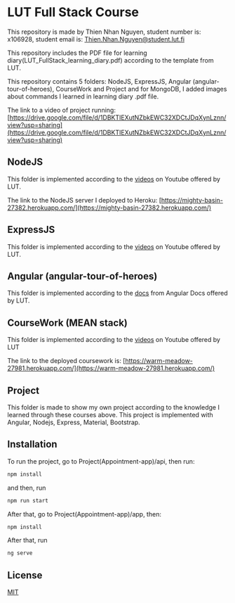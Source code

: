 # LUT Full Stack Course

This repository is made by Thien Nhan Nguyen, student number is: x106928, student email is: Thien.Nhan.Nguyen@student.lut.fi

This repository includes the PDF file for learning diary(LUT_FullStack_learning_diary.pdf) according to the template from LUT.

This repository contains 5 folders: NodeJS, ExpressJS, Angular (angular-tour-of-heroes), CourseWork and Project and for MongoDB, I added images about commands I learned in learning diary .pdf file.

The link to a video of project running: [https://drive.google.com/file/d/1DBKTIEXutNZbkEWC32XDCtJDqXynLznn/view?usp=sharing](https://drive.google.com/file/d/1DBKTIEXutNZbkEWC32XDCtJDqXynLznn/view?usp=sharing)

## NodeJS
This folder is implemented according to the [videos](https://www.youtube.com/watch?v=fBNz5xF-Kx4) on Youtube offered by LUT. 

The link to the NodeJS server I deployed to Heroku: [https://mighty-basin-27382.herokuapp.com/](https://mighty-basin-27382.herokuapp.com/)

## ExpressJS
This folder is implemented according to the [videos](https://www.youtube.com/watch?v=L72fhGm1tfE) on Youtube offered by LUT. 

## Angular (angular-tour-of-heroes)
This folder is implemented according to the [docs](https://angular.io/tutorial/toh-pt6) from Angular Docs offered by LUT. 

## CourseWork (MEAN stack)
This folder is implemented according to the [videos](https://www.youtube.com/watch?v=uONz0lEWft0&list=PLillGF-RfqbZMNtaOXJQiDebNXjVapWPZ) on Youtube offered by LUT

The link to the deployed coursework is:  [https://warm-meadow-27981.herokuapp.com/](https://warm-meadow-27981.herokuapp.com/)


## Project
This folder is made to show my own project according to the knowledge I learned through these courses above. This project is implemented with Angular, Nodejs, Express, Material, Bootstrap.

## Installation

To run the project, go to Project(Appointment-app)/api, then run:
```bash
npm install
```
and then, run 
```bash
npm run start
```
After that, go to Project(Appointment-app)/app, then: 
```bash
npm install
```
After that, run
```bash
ng serve
```
## License
[MIT](https://choosealicense.com/licenses/mit/)